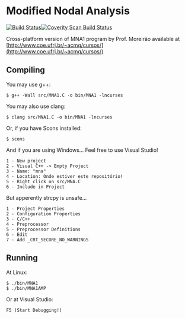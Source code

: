 Modified Nodal Analysis
=======================
[![Build Status](https://travis-ci.org/dhiana/mna.svg?branch=master)](https://travis-ci.org/dhiana/mna)[![Coverity Scan Build Status](https://scan.coverity.com/projects/3335/badge.svg)](https://scan.coverity.com/projects/3335) 

Cross-platform version of MNA1 program by Prof. Moreirão available at
[http://www.coe.ufrj.br/~acmq/cursos/](http://www.coe.ufrj.br/~acmq/cursos/)


Compiling
---------

You may use g++:

    $ g++ -Wall src/MNA1.C -o bin/MNA1 -lncurses

You may also use clang:

    $ clang src/MNA1.C -o bin/MNA1 -lncurses

Or, if you have Scons installed:

    $ scons

And if you are using Windows... Feel free to use Visual Studio!

    1 - New project
    2 - Visual C++ -> Empty Project
    3 - Name: "mna"
    4 - Location: Onde estiver este repositório!
    5 - Right click on src/MNA.C
    6 - Include in Project

But apperently strcpy is unsafe...

    1 - Project Properties
    2 - Configuration Properties
    3 - C/C++
    4 - Preprocessor
    5 - Preprocessor Definitions
    6 - Edit
    7 - Add _CRT_SECURE_NO_WARNINGS

Running
-------

At Linux:

    $ ./bin/MNA1
    $ ./bin/MNA1AMP

Or at Visual Studio:

    F5 (Start Debugging!)
